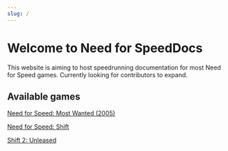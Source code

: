 ```yaml
---
slug: /
---
```


# Welcome to Need for SpeedDocs

This website is aiming to host speedrunning documentation for most Need for Speed games. Currently looking for contributors to expand.

## Available games

[Need for Speed: Most Wanted (2005)](/mw05)

[Need for Speed: Shift](/shift)

[Shift 2: Unleased](/shift2/any)
